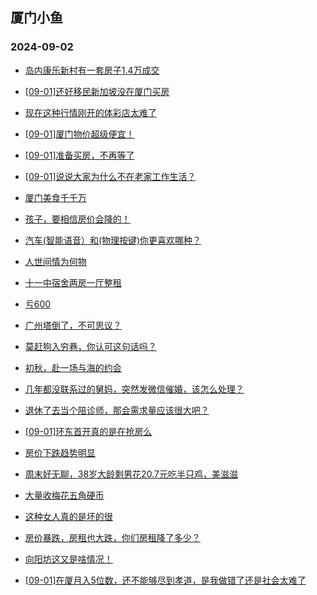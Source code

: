 ## 厦门小鱼 
### 2024-09-02

+ [岛内康乐新村有一套房子1.4万成交](http://bbs.xmfish.com/read-htm-tid-18238477.html)

+ [[09-01]还好移民新加坡没在厦门买房](http://bbs.xmfish.com/read-htm-tid-18238449.html)

+ [现在这种行情刚开的体彩店太难了](http://bbs.xmfish.com/read-htm-tid-18238443.html)

+ [[09-01]厦门物价超级便宜！](http://bbs.xmfish.com/read-htm-tid-18238608.html)

+ [[09-01]准备买房，不再等了](http://bbs.xmfish.com/read-htm-tid-18238540.html)

+ [[09-01]说说大家为什么不在老家工作生活？](http://bbs.xmfish.com/read-htm-tid-18238539.html)

+ [厦门美食千千万](http://bbs.xmfish.com/read-htm-tid-18238438.html)

+ [孩子，要相信房价会降的！](http://bbs.xmfish.com/read-htm-tid-18238505.html)

+ [汽车(智能语音）和(物理按键)你更喜欢哪种？](http://bbs.xmfish.com/read-htm-tid-18238440.html)

+ [人世间情为何物](http://bbs.xmfish.com/read-htm-tid-18238442.html)

+ [十一中宿舍两房一厅整租](http://bbs.xmfish.com/read-htm-tid-18238452.html)

+ [亏600](http://bbs.xmfish.com/read-htm-tid-18238487.html)

+ [广州塔倒了，不可思议？](http://bbs.xmfish.com/read-htm-tid-18238522.html)

+ [莫赶狗入穷巷，你认可这句话吗？](http://bbs.xmfish.com/read-htm-tid-18238453.html)

+ [初秋，赴一场与海的约会](http://bbs.xmfish.com/read-htm-tid-18238457.html)

+ [几年都没联系过的舅妈，突然发微信催婚，该怎么处理？](http://bbs.xmfish.com/read-htm-tid-18238615.html)

+ [退休了去当个陪诊师，那会需求量应该很大吧？](http://bbs.xmfish.com/read-htm-tid-18238561.html)

+ [[09-01]环东首开真的是在抢房么](http://bbs.xmfish.com/read-htm-tid-18238620.html)

+ [房价下跌趋势明显](http://bbs.xmfish.com/read-htm-tid-18238604.html)

+ [周末好无聊，38岁大龄剩男花20.7元吃半只鸡，美滋滋](http://bbs.xmfish.com/read-htm-tid-18238674.html)

+ [大量收梅花五角硬币](http://bbs.xmfish.com/read-htm-tid-18238577.html)

+ [这种女人真的是坏的很](http://bbs.xmfish.com/read-htm-tid-18238706.html)

+ [房价暴跌，房租也大跌，你们房租降了多少？](http://bbs.xmfish.com/read-htm-tid-18238586.html)

+ [向阳坊这又是啥情况！](http://bbs.xmfish.com/read-htm-tid-18238756.html)

+ [[09-01]在厦月入5位数，还不能够尽到孝道，是我做错了还是社会太难了](http://bbs.xmfish.com/read-htm-tid-18238755.html)


